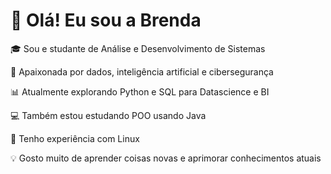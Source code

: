 # 🌟 Olá! Eu sou a Brenda 

🎓 Sou e studante de Análise e Desenvolvimento de Sistemas

🤖 Apaixonada por dados, inteligência artificial e cibersegurança

📊 Atualmente explorando Python e SQL para Datascience e BI

💻 Também estou estudando POO usando Java

🐧 Tenho experiência com Linux

💡 Gosto muito de aprender coisas novas e aprimorar conhecimentos atuais





<!---
brendamaze/brendamaze is a ✨ special ✨ repository because its `README.md` (this file) appears on your GitHub profile.
You can click the Preview link to take a look at your changes.
--->
